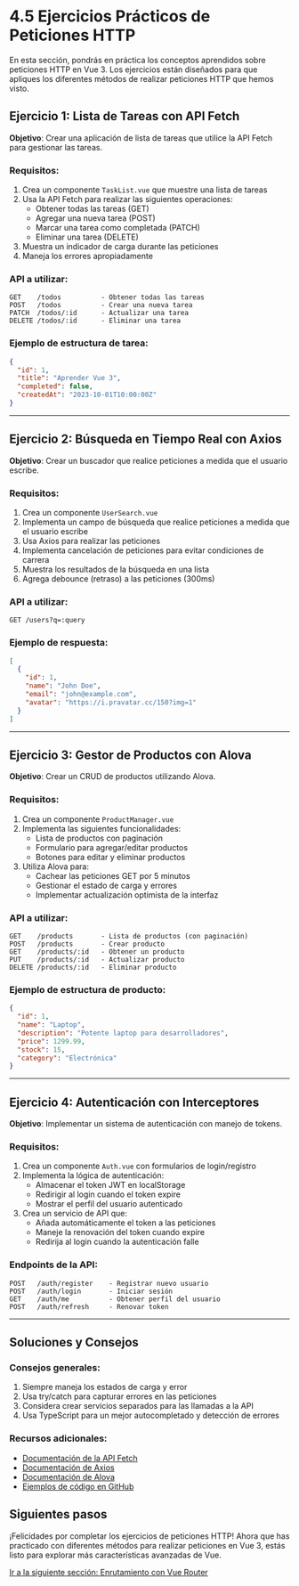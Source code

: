 # 4.5 Ejercicios Prácticos de Peticiones HTTP

En esta sección, pondrás en práctica los conceptos aprendidos sobre peticiones HTTP en Vue 3. Los ejercicios están diseñados para que apliques los diferentes métodos de realizar peticiones HTTP que hemos visto.

## Ejercicio 1: Lista de Tareas con API Fetch

**Objetivo**: Crear una aplicación de lista de tareas que utilice la API Fetch para gestionar las tareas.

### Requisitos:
1. Crea un componente `TaskList.vue` que muestre una lista de tareas
2. Usa la API Fetch para realizar las siguientes operaciones:
   - Obtener todas las tareas (GET)
   - Agregar una nueva tarea (POST)
   - Marcar una tarea como completada (PATCH)
   - Eliminar una tarea (DELETE)
3. Muestra un indicador de carga durante las peticiones
4. Maneja los errores apropiadamente

### API a utilizar:
```
GET    /todos          - Obtener todas las tareas
POST   /todos          - Crear una nueva tarea
PATCH  /todos/:id      - Actualizar una tarea
DELETE /todos/:id      - Eliminar una tarea
```

### Ejemplo de estructura de tarea:
```json
{
  "id": 1,
  "title": "Aprender Vue 3",
  "completed": false,
  "createdAt": "2023-10-01T10:00:00Z"
}
```

---

## Ejercicio 2: Búsqueda en Tiempo Real con Axios

**Objetivo**: Crear un buscador que realice peticiones a medida que el usuario escribe.

### Requisitos:
1. Crea un componente `UserSearch.vue`
2. Implementa un campo de búsqueda que realice peticiones a medida que el usuario escribe
3. Usa Axios para realizar las peticiones
4. Implementa cancelación de peticiones para evitar condiciones de carrera
5. Muestra los resultados de la búsqueda en una lista
6. Agrega debounce (retraso) a las peticiones (300ms)

### API a utilizar:
```
GET /users?q=:query
```

### Ejemplo de respuesta:
```json
[
  {
    "id": 1,
    "name": "John Doe",
    "email": "john@example.com",
    "avatar": "https://i.pravatar.cc/150?img=1"
  }
]
```

---

## Ejercicio 3: Gestor de Productos con Alova

**Objetivo**: Crear un CRUD de productos utilizando Alova.

### Requisitos:
1. Crea un componente `ProductManager.vue`
2. Implementa las siguientes funcionalidades:
   - Lista de productos con paginación
   - Formulario para agregar/editar productos
   - Botones para editar y eliminar productos
3. Utiliza Alova para:
   - Cachear las peticiones GET por 5 minutos
   - Gestionar el estado de carga y errores
   - Implementar actualización optimista de la interfaz

### API a utilizar:
```
GET    /products       - Lista de productos (con paginación)
POST   /products       - Crear producto
GET    /products/:id   - Obtener un producto
PUT    /products/:id   - Actualizar producto
DELETE /products/:id   - Eliminar producto
```

### Ejemplo de estructura de producto:
```json
{
  "id": 1,
  "name": "Laptop",
  "description": "Potente laptop para desarrolladores",
  "price": 1299.99,
  "stock": 15,
  "category": "Electrónica"
}
```

---

## Ejercicio 4: Autenticación con Interceptores

**Objetivo**: Implementar un sistema de autenticación con manejo de tokens.

### Requisitos:
1. Crea un componente `Auth.vue` con formularios de login/registro
2. Implementa la lógica de autenticación:
   - Almacenar el token JWT en localStorage
   - Redirigir al login cuando el token expire
   - Mostrar el perfil del usuario autenticado
3. Crea un servicio de API que:
   - Añada automáticamente el token a las peticiones
   - Maneje la renovación del token cuando expire
   - Redirija al login cuando la autenticación falle

### Endpoints de la API:
```
POST   /auth/register    - Registrar nuevo usuario
POST   /auth/login       - Iniciar sesión
GET    /auth/me          - Obtener perfil del usuario
POST   /auth/refresh     - Renovar token
```

---

## Soluciones y Consejos

### Consejos generales:
1. Siempre maneja los estados de carga y error
2. Usa try/catch para capturar errores en las peticiones
3. Considera crear servicios separados para las llamadas a la API
4. Usa TypeScript para un mejor autocompletado y detección de errores

### Recursos adicionales:
- [Documentación de la API Fetch](https://developer.mozilla.org/es/docs/Web/API/Fetch_API)
- [Documentación de Axios](https://axios-http.com/)
- [Documentación de Alova](https://alova.js.org/)
- [Ejemplos de código en GitHub](https://github.com/tu-usuario/vue-http-ejercicios)

## Siguientes pasos

¡Felicidades por completar los ejercicios de peticiones HTTP! Ahora que has practicado con diferentes métodos para realizar peticiones en Vue 3, estás listo para explorar más características avanzadas de Vue.

[Ir a la siguiente sección: Enrutamiento con Vue Router](../routing/introduccion.md)
